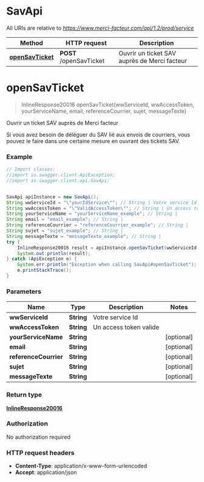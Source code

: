 # SavApi

All URIs are relative to *https://www.merci-facteur.com/api/1.2/prod/service*

Method | HTTP request | Description
------------- | ------------- | -------------
[**openSavTicket**](SavApi.md#openSavTicket) | **POST** /openSavTicket | Ouvrir un ticket SAV auprès de Merci facteur

<a name="openSavTicket"></a>
# **openSavTicket**
> InlineResponse20016 openSavTicket(wwServiceId, wwAccessToken, yourServiceName, email, referenceCourrier, sujet, messageTexte)

Ouvrir un ticket SAV auprès de Merci facteur

Si vous avez besoin de déléguer du SAV lié aux envois de courriers, vous pouvez le faire dans une certaine mesure en ouvrant des tickets SAV.

### Example
```java
// Import classes:
//import io.swagger.client.ApiException;
//import io.swagger.client.api.SavApi;


SavApi apiInstance = new SavApi();
String wwServiceId = "\"yourIdService\""; // String | Votre service Id
String wwAccessToken = "\"ValidAccessToken\""; // String | Un access token valide
String yourServiceName = "yourServiceName_example"; // String | 
String email = "email_example"; // String | 
String referenceCourrier = "referenceCourrier_example"; // String | 
String sujet = "sujet_example"; // String | 
String messageTexte = "messageTexte_example"; // String | 
try {
    InlineResponse20016 result = apiInstance.openSavTicket(wwServiceId, wwAccessToken, yourServiceName, email, referenceCourrier, sujet, messageTexte);
    System.out.println(result);
} catch (ApiException e) {
    System.err.println("Exception when calling SavApi#openSavTicket");
    e.printStackTrace();
}
```

### Parameters

Name | Type | Description  | Notes
------------- | ------------- | ------------- | -------------
 **wwServiceId** | **String**| Votre service Id |
 **wwAccessToken** | **String**| Un access token valide |
 **yourServiceName** | **String**|  | [optional]
 **email** | **String**|  | [optional]
 **referenceCourrier** | **String**|  | [optional]
 **sujet** | **String**|  | [optional]
 **messageTexte** | **String**|  | [optional]

### Return type

[**InlineResponse20016**](InlineResponse20016.md)

### Authorization

No authorization required

### HTTP request headers

 - **Content-Type**: application/x-www-form-urlencoded
 - **Accept**: application/json

